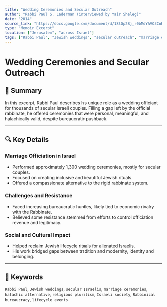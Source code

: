 ```yaml
---
title: "Wedding Ceremonies and Secular Outreach"
author: "Rabbi Paul S. Laderman (interviewed by Yair Sheleg)"
date: "2014"
source_link: "https://docs.google.com/document/d/18lGp2Bj_r0bMdYAVO3CnH9B6t0RFdREl/edit?usp=share_link&ouid=116172739222740275984&rtpof=true&sd=true"
type: "Memoir Excerpt"
location: ["Jerusalem", "across Israel"]
tags: ["Rabbi Paul", "Jewish weddings", "secular outreach", "marriage officiation", "religious pluralism", "Israel society"]
---
```


# Wedding Ceremonies and Secular Outreach

## 📝 Summary
In this excerpt, Rabbi Paul describes his unique role as a wedding officiant for thousands of secular Israeli couples. Filling a gap left by the official rabbinate, he offered ceremonies that were personal, meaningful, and halachically valid, despite bureaucratic pushback.

---

## 🔍 Key Details

### Marriage Officiation in Israel
- Performed approximately 1,300 wedding ceremonies, mostly for secular couples.
- Focused on creating inclusive and beautiful Jewish rituals.
- Offered a compassionate alternative to the rigid rabbinate system.

### Challenges and Resistance
- Faced increasing bureaucratic hurdles, likely tied to economic rivalry with the Rabbinate.
- Believed some resistance stemmed from efforts to control officiation revenue and legitimacy.

### Social and Cultural Impact
- Helped reclaim Jewish lifecycle rituals for alienated Israelis.
- His work bridged gaps between tradition and modernity, identity and belonging.

---

## 🧠 Keywords
`Rabbi Paul`, `Jewish weddings`, `secular Israelis`, `marriage ceremonies`, `halachic alternative`, `religious pluralism`, `Israeli society`, `Rabbinical bureaucracy`, `lifecycle events`
